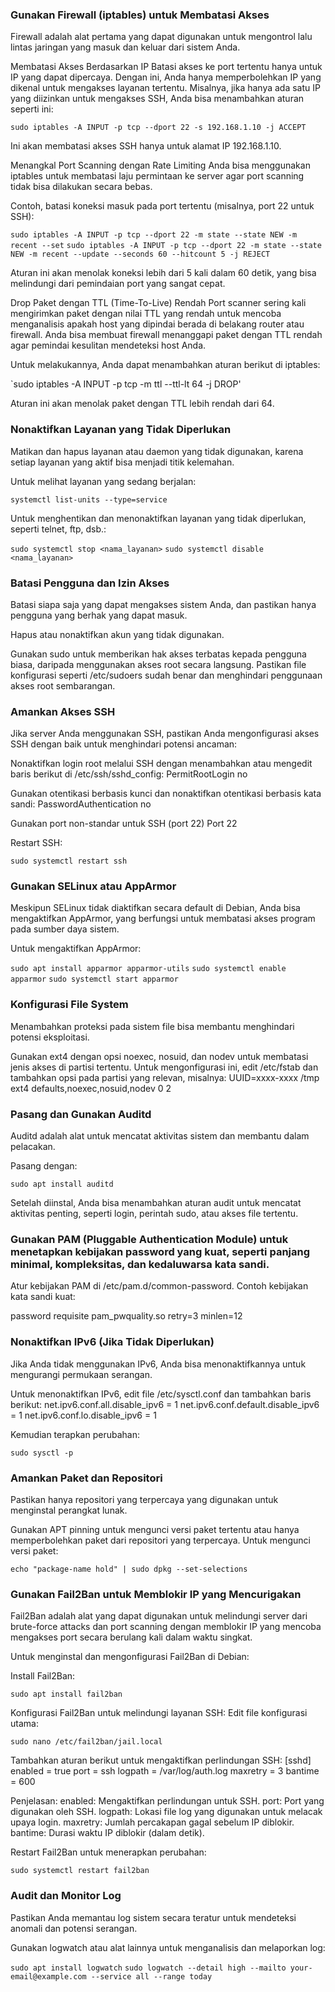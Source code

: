 ### Gunakan Firewall (iptables) untuk Membatasi Akses
Firewall adalah alat pertama yang dapat digunakan untuk mengontrol lalu lintas jaringan yang masuk dan keluar dari sistem Anda.

Membatasi Akses Berdasarkan IP
Batasi akses ke port tertentu hanya untuk IP yang dapat dipercaya. Dengan ini, Anda hanya memperbolehkan IP yang dikenal untuk mengakses layanan tertentu.
Misalnya, jika hanya ada satu IP yang diizinkan untuk mengakses SSH, Anda bisa menambahkan aturan seperti ini:

`sudo iptables -A INPUT -p tcp --dport 22 -s 192.168.1.10 -j ACCEPT`

Ini akan membatasi akses SSH hanya untuk alamat IP 192.168.1.10.

Menangkal Port Scanning dengan Rate Limiting
Anda bisa menggunakan iptables untuk membatasi laju permintaan ke server agar port scanning tidak bisa dilakukan secara bebas.

Contoh, batasi koneksi masuk pada port tertentu (misalnya, port 22 untuk SSH):

`sudo iptables -A INPUT -p tcp --dport 22 -m state --state NEW -m recent --set`
`sudo iptables -A INPUT -p tcp --dport 22 -m state --state NEW -m recent --update --seconds 60 --hitcount 5 -j REJECT`

Aturan ini akan menolak koneksi lebih dari 5 kali dalam 60 detik, yang bisa melindungi dari pemindaian port yang sangat cepat.

Drop Paket dengan TTL (Time-To-Live) Rendah
Port scanner sering kali mengirimkan paket dengan nilai TTL yang rendah untuk mencoba menganalisis apakah host yang dipindai berada di belakang router atau firewall. Anda bisa membuat firewall menanggapi paket dengan TTL rendah agar pemindai kesulitan mendeteksi host Anda.

Untuk melakukannya, Anda dapat menambahkan aturan berikut di iptables:

`sudo iptables -A INPUT -p tcp -m ttl --ttl-lt 64 -j DROP'

Aturan ini akan menolak paket dengan TTL lebih rendah dari 64.

### Nonaktifkan Layanan yang Tidak Diperlukan
Matikan dan hapus layanan atau daemon yang tidak digunakan, karena setiap layanan yang aktif bisa menjadi titik kelemahan.

Untuk melihat layanan yang sedang berjalan:

`systemctl list-units --type=service`

Untuk menghentikan dan menonaktifkan layanan yang tidak diperlukan, seperti telnet, ftp, dsb.:

`sudo systemctl stop <nama_layanan>`
`sudo systemctl disable <nama_layanan>`

### Batasi Pengguna dan Izin Akses
Batasi siapa saja yang dapat mengakses sistem Anda, dan pastikan hanya pengguna yang berhak yang dapat masuk.

Hapus atau nonaktifkan akun yang tidak digunakan.

Gunakan sudo untuk memberikan hak akses terbatas kepada pengguna biasa, daripada menggunakan akses root secara langsung.
Pastikan file konfigurasi seperti /etc/sudoers sudah benar dan menghindari penggunaan akses root sembarangan.

### Amankan Akses SSH
Jika server Anda menggunakan SSH, pastikan Anda mengonfigurasi akses SSH dengan baik untuk menghindari potensi ancaman:

Nonaktifkan login root melalui SSH dengan menambahkan atau mengedit baris berikut di /etc/ssh/sshd_config:
PermitRootLogin no

Gunakan otentikasi berbasis kunci dan nonaktifkan otentikasi berbasis kata sandi:
PasswordAuthentication no

Gunakan port non-standar untuk SSH (port 22)
Port 22

Restart SSH:

`sudo systemctl restart ssh`

### Gunakan SELinux atau AppArmor
Meskipun SELinux tidak diaktifkan secara default di Debian, Anda bisa mengaktifkan AppArmor, yang berfungsi untuk membatasi akses program pada sumber daya sistem.

Untuk mengaktifkan AppArmor:

`sudo apt install apparmor apparmor-utils`
`sudo systemctl enable apparmor`
`sudo systemctl start apparmor`

### Konfigurasi File System
Menambahkan proteksi pada sistem file bisa membantu menghindari potensi eksploitasi.

Gunakan ext4 dengan opsi noexec, nosuid, dan nodev untuk membatasi jenis akses di partisi tertentu.
Untuk mengonfigurasi ini, edit /etc/fstab dan tambahkan opsi pada partisi yang relevan, misalnya:
UUID=xxxx-xxxx /tmp ext4 defaults,noexec,nosuid,nodev 0 2

### Pasang dan Gunakan Auditd
Auditd adalah alat untuk mencatat aktivitas sistem dan membantu dalam pelacakan.

Pasang dengan:

`sudo apt install auditd`

Setelah diinstal, Anda bisa menambahkan aturan audit untuk mencatat aktivitas penting, seperti login, perintah sudo, atau akses file tertentu.

### Gunakan PAM (Pluggable Authentication Module) untuk menetapkan kebijakan password yang kuat, seperti panjang minimal, kompleksitas, dan kedaluwarsa kata sandi.
Atur kebijakan PAM di /etc/pam.d/common-password.
Contoh kebijakan kata sandi kuat:

password requisite pam_pwquality.so retry=3 minlen=12

### Nonaktifkan IPv6 (Jika Tidak Diperlukan)
Jika Anda tidak menggunakan IPv6, Anda bisa menonaktifkannya untuk mengurangi permukaan serangan.

Untuk menonaktifkan IPv6, edit file /etc/sysctl.conf dan tambahkan baris berikut:
net.ipv6.conf.all.disable_ipv6 = 1
net.ipv6.conf.default.disable_ipv6 = 1
net.ipv6.conf.lo.disable_ipv6 = 1

Kemudian terapkan perubahan:

`sudo sysctl -p`

### Amankan Paket dan Repositori
Pastikan hanya repositori yang terpercaya yang digunakan untuk menginstal perangkat lunak.

Gunakan APT pinning untuk mengunci versi paket tertentu atau hanya memperbolehkan paket dari repositori yang terpercaya.
Untuk mengunci versi paket:

`echo "package-name hold" | sudo dpkg --set-selections`

### Gunakan Fail2Ban untuk Memblokir IP yang Mencurigakan
Fail2Ban adalah alat yang dapat digunakan untuk melindungi server dari brute-force attacks dan port scanning dengan memblokir IP yang mencoba mengakses port secara berulang kali dalam waktu singkat.

Untuk menginstal dan mengonfigurasi Fail2Ban di Debian:

Install Fail2Ban:

`sudo apt install fail2ban`

Konfigurasi Fail2Ban untuk melindungi layanan SSH:
Edit file konfigurasi utama:

`sudo nano /etc/fail2ban/jail.local`

Tambahkan aturan berikut untuk mengaktifkan perlindungan SSH:
[sshd]
enabled  = true
port     = ssh
logpath  = /var/log/auth.log
maxretry = 3
bantime  = 600

Penjelasan:
enabled: Mengaktifkan perlindungan untuk SSH.
port: Port yang digunakan oleh SSH.
logpath: Lokasi file log yang digunakan untuk melacak upaya login.
maxretry: Jumlah percakapan gagal sebelum IP diblokir.
bantime: Durasi waktu IP diblokir (dalam detik).

Restart Fail2Ban untuk menerapkan perubahan:

`sudo systemctl restart fail2ban`

### Audit dan Monitor Log
Pastikan Anda memantau log sistem secara teratur untuk mendeteksi anomali dan potensi serangan.

Gunakan logwatch atau alat lainnya untuk menganalisis dan melaporkan log:

`sudo apt install logwatch`
`sudo logwatch --detail high --mailto your-email@example.com --service all --range today`
